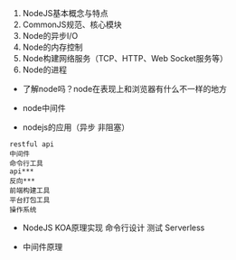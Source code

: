1. NodeJS基本概念与特点
2. CommonJS规范、核心模块
3. Node的异步I/O
4. Node的内存控制
5. Node构建网络服务（TCP、HTTP、Web Socket服务等）
6. Node的进程


- 了解node吗？node在表现上和浏览器有什么不一样的地方
- node中间件

- nodejs的应用（异步 非阻塞）
``` 
restful api
中间件
命令行工具
api***
反向***
前端构建工具
平台打包工具
操作系统

```

- NodeJS
  KOA原理实现
  命令行设计
  测试
  Serverless
  
  
  
- 中间件原理